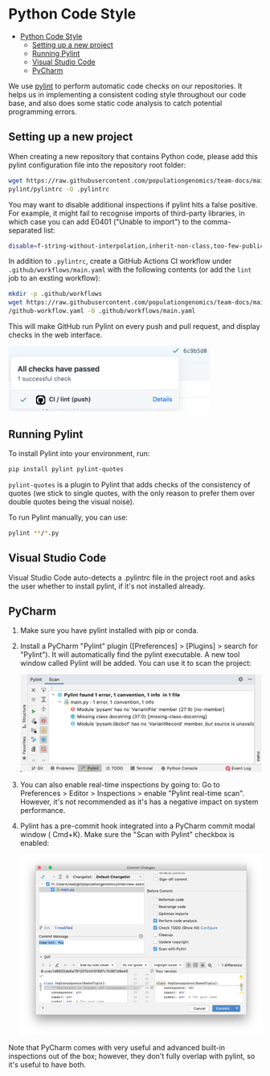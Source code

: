 # Python Code Style

- [Python Code Style](#python-code-style)
  - [Setting up a new project](#setting-up-a-new-project)
  - [Running Pylint](#running-pylint)
  - [Visual Studio Code](#visual-studio-code)
  - [PyCharm](#pycharm)

We use [pylint](https://www.pylint.org/) to perform automatic code checks on our
repositories. It helps us in implementing a consistent coding style throughout
our code base, and also does some static code analysis to catch potential
programming errors.

## Setting up a new project

When creating a new repository that contains Python code, please add this pylint
configuration file into the repository root folder:

```sh
wget https://raw.githubusercontent.com/populationgenomics/team-docs/main/\
pylint/pylintrc -O .pylintrc
```

You may want to disable additional inspections if pylint hits a false positive.
For example, it might fail to recognise imports of third-party libraries, in
which case you can add E0401 ("Unable to import") to the comma-separated list:

```sh
disable=f-string-without-interpolation,inherit-non-class,too-few-public-methods,E0401
```

In addition to `.pylintrc`, create a GitHub Actions CI workflow under
`.github/workflows/main.yaml` with the following contents (or add the `lint` job
to an exsting workflow):

```sh
mkdir -p .github/workflows
wget https://raw.githubusercontent.com/populationgenomics/team-docs/main/pylint\
/github-workflow.yaml -O .github/workflows/main.yaml
```

This will make GitHub run Pylint on every push and pull request, and display
checks in the web interface.

<img src="assets/github_pylint_check.png" width="400"/>

## Running Pylint

To install Pylint into your environment, run:

```bash
pip install pylint pylint-quotes
```

`pylint-quotes` is a plugin to Pylint that adds checks of the consistency of
quotes (we stick to single quotes, with the only reason to prefer them over
double quotes being the visual noise).

To run Pylint manually, you can use:

```bash
pylint **/*.py
```

## Visual Studio Code

Visual Studio Code auto-detects a .pylintrc file in the project root and asks
the user whether to install pylint, if it's not installed already.

## PyCharm

1. Make sure you have pylint installed with pip or conda.

2. Install a PyCharm "Pylint" plugin ([Preferences] > [Plugins] > search for
   "Pylint"). It will automatically find the pylint executable. A new tool
   window called Pylint will be added. You can use it to scan the project:

   <img src="assets/pycharm_pylint_tool_window.png" width="700"/>

3. You can also enable real-time inspections by going to: Go to Preferences >
   Editor > Inspections > enable "Pylint real-time scan". However, it's not
   recommended as it's has a negative impact on system performance.

4. Pylint has a pre-commit hook integrated into a PyCharm commit modal window (
   Cmd+K). Make sure the "Scan with Pylint" checkbox is enabled:

   <img src="assets/pycharm_pylint_pre_commit.png" width="700"/>

Note that PyCharm comes with very useful and advanced built-in inspections out
of the box; however, they don't fully overlap with pylint, so it's useful to
have both.
